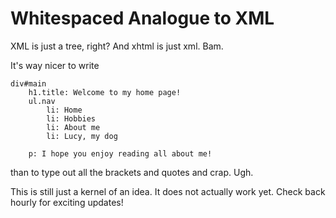 Whitespaced Analogue to XML
===========================

XML is just a tree, right? And xhtml is just xml. Bam.

It's way nicer to write

    div#main
        h1.title: Welcome to my home page!
        ul.nav
            li: Home
            li: Hobbies
            li: About me
            li: Lucy, my dog

        p: I hope you enjoy reading all about me!

than to type out all the brackets and quotes and crap. Ugh.


This is still just a kernel of an idea. It does not actually work yet. Check
back hourly for exciting updates!
